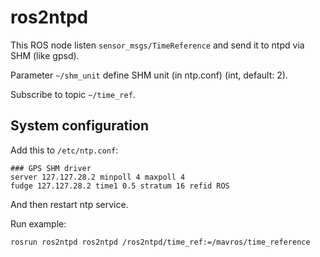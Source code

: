 ros2ntpd
========

This ROS node listen `sensor_msgs/TimeReference` and send it to ntpd via SHM (like gpsd).

Parameter `~/shm_unit` define SHM unit (in ntp.conf) (int, default: 2).

Subscribe to topic `~/time_ref`.


System configuration
--------------------

Add this to `/etc/ntp.conf`:

    ### GPS SHM driver
    server 127.127.28.2 minpoll 4 maxpoll 4
    fudge 127.127.28.2 time1 0.5 stratum 16 refid ROS

And then restart ntp service.

Run example:

    rosrun ros2ntpd ros2ntpd /ros2ntpd/time_ref:=/mavros/time_reference

